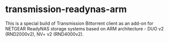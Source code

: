 # transmission-readynas-arm
This is a special build of Transmission Bittorrent client as an add-on for NETGEAR ReadyNAS storage systems based on ARM architecture - DUO v2 (RND2000v2), NV+ v2 (RND4000v2).
